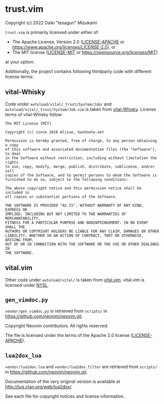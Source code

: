 # trust.vim

Copyright (c) 2022 Daiki "tesaguri" Mizukami

`trust.vim` is primarily licensed under either of:

- The Apache License, Version 2.0 ([LICENSE-APACHE](LICENSE-APACHE) or <https://www.apache.org/licenses/LICENSE-2.0>), or
- The MIT license ([LICENSE-MIT](LICENSE-MIT) or <https://opensource.org/licenses/MIT>)

at your option.

Additionally, the project contains following thirdparty code with different license terms:

## vital-Whisky

Code under `autoload/vital/_trust/System/Job/` and `autoload/vital/_trust/System/Job.vim` is taken
from [vital-Whisky]. License terms of vital-Whisky follow:

```text
The MIT License (MIT)

Copyright (c) since 2016 Alisue, hashnote.net

Permission is hereby granted, free of charge, to any person obtaining a copy
of this software and associated documentation files (the "Software"), to deal
in the Software without restriction, including without limitation the rights
to use, copy, modify, merge, publish, distribute, sublicense, and/or sell
copies of the Software, and to permit persons to whom the Software is
furnished to do so, subject to the following conditions:

The above copyright notice and this permission notice shall be included in
all copies or substantial portions of the Software.

THE SOFTWARE IS PROVIDED "AS IS", WITHOUT WARRANTY OF ANY KIND, EXPRESS OR
IMPLIED, INCLUDING BUT NOT LIMITED TO THE WARRANTIES OF MERCHANTABILITY,
FITNESS FOR A PARTICULAR PURPOSE AND NONINFRINGEMENT. IN NO EVENT SHALL THE
AUTHORS OR COPYRIGHT HOLDERS BE LIABLE FOR ANY CLAIM, DAMAGES OR OTHER
LIABILITY, WHETHER IN AN ACTION OF CONTRACT, TORT OR OTHERWISE, ARISING FROM,
OUT OF OR IN CONNECTION WITH THE SOFTWARE OR THE USE OR OTHER DEALINGS IN
THE SOFTWARE.
```

[vital-Whisky]: <https://github.com/lambdalisue/vital-Whisky>

## vital.vim

Other code under `autoload/vital/` is taken from [vital.vim]. vital.vim is licensed under [NYSL].

[vital.vim]: <https://github.com/vim-jp/vital.vim>
[NYSL]: <http://www.kmonos.net/nysl/index.en.html>

## `gen_vimdoc.py`

`vendor/gen_vimdoc.py` is retrieved from `scripts/` in <https://github.com/neovim/neovim.git>.

Copyright Neovim contributors. All rights reserved.

The file is licensed under the terms of the Apache 2.0 license ([LICENSE-APACHE](LICENSE-APACHE)).

## `lua2dox_lua`

`vendor/lua2dox.lua` and `vendor/lua2dox_filter` are retrieved from `scripts/` in
<https://github.com/neovim/neovim.git>.

Documentation of the very original version is available at <http://tug.ctan.org/web/lua2dox/>.

See each file for copyright notices and license information.

